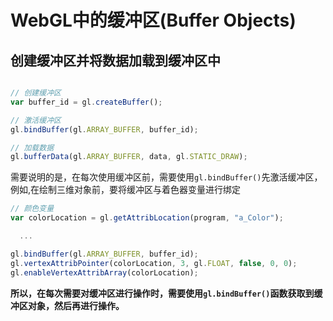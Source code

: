 # WebGL中的缓冲区(Buffer Objects)

## 创建缓冲区并将数据加载到缓冲区中

```javascript

// 创建缓冲区
var buffer_id = gl.createBuffer();

// 激活缓冲区
gl.bindBuffer(gl.ARRAY_BUFFER, buffer_id);

// 加载数据
gl.bufferData(gl.ARRAY_BUFFER, data, gl.STATIC_DRAW);

```

需要说明的是，在每次使用缓冲区前，需要使用`gl.bindBuffer()`先激活缓冲区，例如,在绘制三维对象前，要将缓冲区与着色器变量进行绑定<br/>

```javascript
// 颜色变量
var colorLocation = gl.getAttribLocation(program, "a_Color");

  ...

gl.bindBuffer(gl.ARRAY_BUFFER, buffer_id);
gl.vertexAttribPointer(colorLocation, 3, gl.FLOAT, false, 0, 0);
gl.enableVertexAttribArray(colorLocation);
```

**所以，在每次需要对缓冲区进行操作时，需要使用`gl.bindBuffer()`函数获取到缓冲区对象，然后再进行操作。**